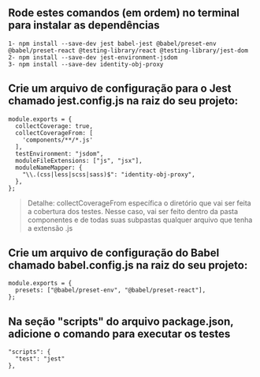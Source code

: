 ## Rode estes comandos **(em ordem)** no terminal para instalar as dependências
```
1- npm install --save-dev jest babel-jest @babel/preset-env @babel/preset-react @testing-library/react @testing-library/jest-dom
2- npm install --save-dev jest-environment-jsdom
3- npm install --save-dev identity-obj-proxy

```
## Crie um arquivo de configuração para o Jest chamado **jest.config.js** na raiz do seu projeto:
```
module.exports = {
  collectCoverage: true,
  collectCoverageFrom: [
    'components/**/*.js'
  ],
  testEnvironment: "jsdom",
  moduleFileExtensions: ["js", "jsx"],
  moduleNameMapper: {
    "\\.(css|less|scss|sass)$": "identity-obj-proxy",
  },
};

```
> Detalhe: collectCoverageFrom específica o diretório que vai ser feita a cobertura dos testes. Nesse caso, vai ser feito dentro da pasta componentes e de todas suas subpastas qualquer arquivo que tenha a extensão .js
## Crie um arquivo de configuração do Babel chamado **babel.config.js** na raiz do seu projeto:
```
module.exports = {
  presets: ["@babel/preset-env", "@babel/preset-react"],
};
```
## Na seção "scripts" do arquivo **package.json**, adicione o comando para executar os testes

```
"scripts": {
  "test": "jest"
},
```
## 